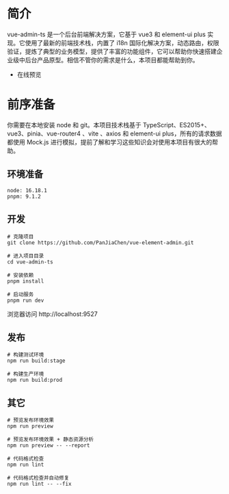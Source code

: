 # 简介

vue-admin-ts 是一个后台前端解决方案，它基于 vue3 和 element-ui plus 实现。它使用了最新的前端技术栈，内置了 i18n 国际化解决方案，动态路由，权限验证，提炼了典型的业务模型，提供了丰富的功能组件，它可以帮助你快速搭建企业级中后台产品原型。相信不管你的需求是什么，本项目都能帮助到你。

- 在线预览

# 前序准备

你需要在本地安装 node 和 git。本项目技术栈基于 TypeScript、ES2015+、vue3、pinia、vue-router4 、vite 、axios 和 element-ui plus，所有的请求数据都使用 Mock.js 进行模拟，提前了解和学习这些知识会对使用本项目有很大的帮助。

## 环境准备

```
node: 16.18.1
pnpm: 9.1.2
```

## 开发

```
# 克隆项目
git clone https://github.com/PanJiaChen/vue-element-admin.git

# 进入项目目录
cd vue-admin-ts

# 安装依赖
pnpm install

# 启动服务
pnpm run dev
```

浏览器访问 http://localhost:9527

## 发布

```
# 构建测试环境
npm run build:stage

# 构建生产环境
npm run build:prod
```

## 其它

```
# 预览发布环境效果
npm run preview

# 预览发布环境效果 + 静态资源分析
npm run preview -- --report

# 代码格式检查
npm run lint

# 代码格式检查并自动修复
npm run lint -- --fix
```
